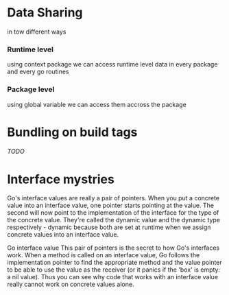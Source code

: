 # Data Sharing
in tow different ways

### Runtime level
using context package we can access runtime level data in every package and every go routines

### Package level
using global variable we can access them accross the package


# Bundling on build tags
###### TODO

# Interface mystries
Go's interface values are really a pair of pointers. When you put a concrete value into an interface value, one pointer starts pointing at the value. The second will now point to the 
implementation of the interface for the type of the concrete value. They're called the dynamic value and the dynamic type respectively - dynamic because both are set at runtime when we 
assign concrete values into an interface value.

Go interface value
This pair of pointers is the secret to how Go's interfaces work. When a method is called on an interface value, Go follows the implementation pointer to find the appropriate method and 
the value pointer to be able to use the value as the receiver (or it panics if the 'box' is empty: a nil value). Thus you can see why code that works with an interface value really cannot 
work on concrete values alone.
